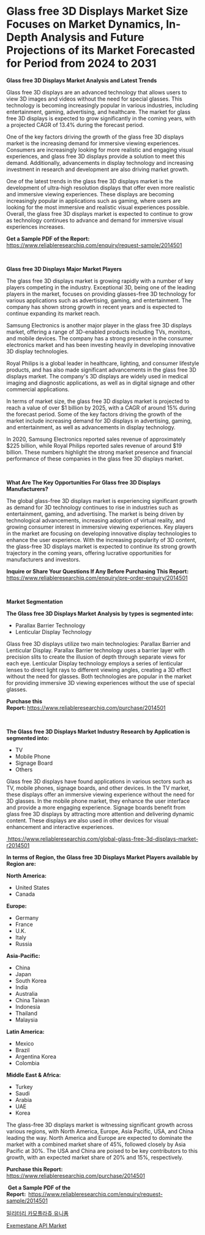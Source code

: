 <p><h1>Glass free 3D Displays Market Size Focuses on Market Dynamics, In-Depth Analysis and Future Projections of its Market Forecasted for Period from 2024 to 2031</h1></p><p><strong>Glass free 3D Displays Market Analysis and Latest Trends</strong></p>
<p><p>Glass free 3D displays are an advanced technology that allows users to view 3D images and videos without the need for special glasses. This technology is becoming increasingly popular in various industries, including entertainment, gaming, advertising, and healthcare. The market for glass free 3D displays is expected to grow significantly in the coming years, with a projected CAGR of 13.4% during the forecast period.</p><p>One of the key factors driving the growth of the glass free 3D displays market is the increasing demand for immersive viewing experiences. Consumers are increasingly looking for more realistic and engaging visual experiences, and glass free 3D displays provide a solution to meet this demand. Additionally, advancements in display technology and increasing investment in research and development are also driving market growth.</p><p>One of the latest trends in the glass free 3D displays market is the development of ultra-high resolution displays that offer even more realistic and immersive viewing experiences. These displays are becoming increasingly popular in applications such as gaming, where users are looking for the most immersive and realistic visual experiences possible. Overall, the glass free 3D displays market is expected to continue to grow as technology continues to advance and demand for immersive visual experiences increases.</p></p>
<p><strong>Get a Sample PDF of the Report:&nbsp;</strong> <a href="https://www.reliableresearchiq.com/enquiry/request-sample/2014501">https://www.reliableresearchiq.com/enquiry/request-sample/2014501</a></p>
<p>&nbsp;</p>
<p><strong>Glass free 3D Displays Major Market Players</strong></p>
<p><p>The glass free 3D displays market is growing rapidly with a number of key players competing in the industry. Exceptional 3D, being one of the leading players in the market, focuses on providing glasses-free 3D technology for various applications such as advertising, gaming, and entertainment. The company has shown strong growth in recent years and is expected to continue expanding its market reach.</p><p>Samsung Electronics is another major player in the glass free 3D displays market, offering a range of 3D-enabled products including TVs, monitors, and mobile devices. The company has a strong presence in the consumer electronics market and has been investing heavily in developing innovative 3D display technologies.</p><p>Royal Philips is a global leader in healthcare, lighting, and consumer lifestyle products, and has also made significant advancements in the glass free 3D displays market. The company's 3D displays are widely used in medical imaging and diagnostic applications, as well as in digital signage and other commercial applications.</p><p>In terms of market size, the glass free 3D displays market is projected to reach a value of over $1 billion by 2025, with a CAGR of around 15% during the forecast period. Some of the key factors driving the growth of the market include increasing demand for 3D displays in advertising, gaming, and entertainment, as well as advancements in display technology.</p><p>In 2020, Samsung Electronics reported sales revenue of approximately $225 billion, while Royal Philips reported sales revenue of around $19 billion. These numbers highlight the strong market presence and financial performance of these companies in the glass free 3D displays market.</p></p>
<p>&nbsp;</p>
<p><strong>What Are The Key Opportunities For Glass free 3D Displays Manufacturers?</strong></p>
<p><p>The global glass-free 3D displays market is experiencing significant growth as demand for 3D technology continues to rise in industries such as entertainment, gaming, and advertising. The market is being driven by technological advancements, increasing adoption of virtual reality, and growing consumer interest in immersive viewing experiences. Key players in the market are focusing on developing innovative display technologies to enhance the user experience. With the increasing popularity of 3D content, the glass-free 3D displays market is expected to continue its strong growth trajectory in the coming years, offering lucrative opportunities for manufacturers and investors.</p></p>
<p><strong>Inquire or Share Your Questions If Any Before Purchasing This Report:</strong> <a href="https://www.reliableresearchiq.com/enquiry/pre-order-enquiry/2014501">https://www.reliableresearchiq.com/enquiry/pre-order-enquiry/2014501</a></p>
<p>&nbsp;</p>
<p><strong>Market Segmentation</strong></p>
<p><strong>The Glass free 3D Displays Market Analysis by types is segmented into:</strong></p>
<p><ul><li>Parallax Barrier Technology</li><li>Lenticular Display Technology</li></ul></p>
<p><p>Glass free 3D displays utilize two main technologies: Parallax Barrier and Lenticular Display. Parallax Barrier technology uses a barrier layer with precision slits to create the illusion of depth through separate views for each eye. Lenticular Display technology employs a series of lenticular lenses to direct light rays to different viewing angles, creating a 3D effect without the need for glasses. Both technologies are popular in the market for providing immersive 3D viewing experiences without the use of special glasses.</p></p>
<p><strong>Purchase this Report:&nbsp;</strong><a href="https://www.reliableresearchiq.com/purchase/2014501">https://www.reliableresearchiq.com/purchase/2014501</a></p>
<p>&nbsp;</p>
<p><strong>The Glass free 3D Displays Market Industry Research by Application is segmented into:</strong></p>
<p><ul><li>TV</li><li>Mobile Phone</li><li>Signage Board</li><li>Others</li></ul></p>
<p><p>Glass free 3D displays have found applications in various sectors such as TV, mobile phones, signage boards, and other devices. In the TV market, these displays offer an immersive viewing experience without the need for 3D glasses. In the mobile phone market, they enhance the user interface and provide a more engaging experience. Signage boards benefit from glass free 3D displays by attracting more attention and delivering dynamic content. These displays are also used in other devices for visual enhancement and interactive experiences.</p></p>
<p><a href="https://www.reliableresearchiq.com/global-glass-free-3d-displays-market-r2014501">&nbsp;https://www.reliableresearchiq.com/global-glass-free-3d-displays-market-r2014501</a></p>
<p><strong>In terms of Region, the Glass free 3D Displays Market Players available by Region are:</strong></p>
<p>
    <p> <strong> North America: </strong>
        <ul>
            <li>United States</li>
            <li>Canada</li>
        </ul>
        </p> 
    <p> <strong> Europe: </strong>
        <ul>
            <li>Germany</li>
            <li>France</li>
            <li>U.K.</li>
            <li>Italy</li>
            <li>Russia</li>
        </ul>
        </p> 
    <p> <strong> Asia-Pacific: </strong>
        <ul>
            <li>China</li>
            <li>Japan</li>
            <li>South Korea</li>
            <li>India</li>
            <li>Australia</li>
            <li>China Taiwan</li>
            <li>Indonesia</li>
            <li>Thailand</li>
            <li>Malaysia</li>
        </ul>
        </p> 
    <p> <strong> Latin America: </strong>
        <ul>
            <li>Mexico</li>
            <li>Brazil</li>
            <li>Argentina Korea</li>
            <li>Colombia</li>
        </ul>
        </p> 
    <p> <strong> Middle East & Africa: </strong>
        <ul>
            <li>Turkey</li>
            <li>Saudi</li>
            <li>Arabia</li>
            <li>UAE</li>
            <li>Korea</li>
        </ul>
    </p>
    </p>
<p><p>The glass-free 3D displays market is witnessing significant growth across various regions, with North America, Europe, Asia Pacific, USA, and China leading the way. North America and Europe are expected to dominate the market with a combined market share of 45%, followed closely by Asia Pacific at 30%. The USA and China are poised to be key contributors to this growth, with an expected market share of 20% and 15%, respectively.</p></p>
<p><strong>Purchase this Report: </strong><a href="https://www.reliableresearchiq.com/purchase/2014501">https://www.reliableresearchiq.com/purchase/2014501</a></p>
<p>&nbsp;<strong>Get a Sample PDF of the Report:&nbsp;&nbsp;</strong><a href="https://www.reliableresearchiq.com/enquiry/request-sample/2014501">https://www.reliableresearchiq.com/enquiry/request-sample/2014501</a></p>
<p><strong></strong></p>
<p><p><a href="https://github.com/xvz497517413/Market-Research-Report-List-3/blob/main/36772381685.md">밀리터리 카모플라쥬 유니폼</a></p><p><a href="https://github.com/mbisetmhermsr/Market-Research-Report-List-3/blob/main/exemestane-api-market.md">Exemestane API Market</a></p></p>